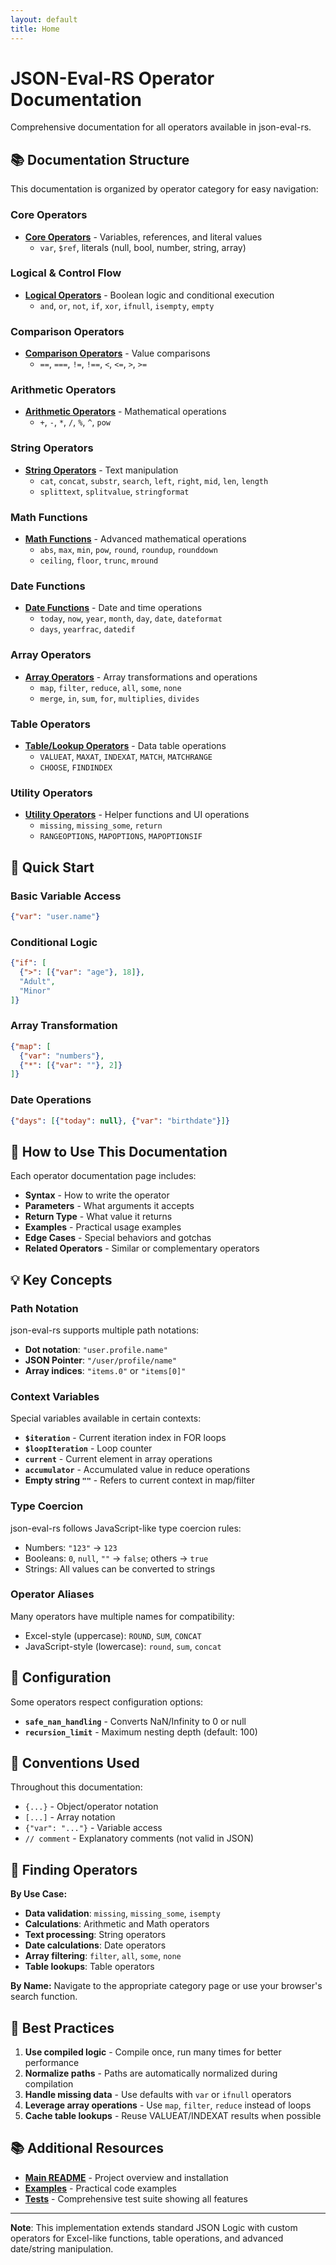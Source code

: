 ```yaml
---
layout: default
title: Home
---
```


# JSON-Eval-RS Operator Documentation

Comprehensive documentation for all operators available in json-eval-rs.

## 📚 Documentation Structure

This documentation is organized by operator category for easy navigation:

### Core Operators
- **[Core Operators](operators-core.md)** - Variables, references, and literal values
  - `var`, `$ref`, literals (null, bool, number, string, array)

### Logical & Control Flow
- **[Logical Operators](operators-logical.md)** - Boolean logic and conditional execution
  - `and`, `or`, `not`, `if`, `xor`, `ifnull`, `isempty`, `empty`

### Comparison Operators
- **[Comparison Operators](operators-comparison.md)** - Value comparisons
  - `==`, `===`, `!=`, `!==`, `<`, `<=`, `>`, `>=`

### Arithmetic Operators
- **[Arithmetic Operators](operators-arithmetic.md)** - Mathematical operations
  - `+`, `-`, `*`, `/`, `%`, `^`, `pow`

### String Operators
- **[String Operators](operators-string.md)** - Text manipulation
  - `cat`, `concat`, `substr`, `search`, `left`, `right`, `mid`, `len`, `length`
  - `splittext`, `splitvalue`, `stringformat`

### Math Functions
- **[Math Functions](operators-math.md)** - Advanced mathematical operations
  - `abs`, `max`, `min`, `pow`, `round`, `roundup`, `rounddown`
  - `ceiling`, `floor`, `trunc`, `mround`

### Date Functions
- **[Date Functions](operators-date.md)** - Date and time operations
  - `today`, `now`, `year`, `month`, `day`, `date`, `dateformat`
  - `days`, `yearfrac`, `datedif`

### Array Operators
- **[Array Operators](operators-array.md)** - Array transformations and operations
  - `map`, `filter`, `reduce`, `all`, `some`, `none`
  - `merge`, `in`, `sum`, `for`, `multiplies`, `divides`

### Table Operators
- **[Table/Lookup Operators](operators-table.md)** - Data table operations
  - `VALUEAT`, `MAXAT`, `INDEXAT`, `MATCH`, `MATCHRANGE`
  - `CHOOSE`, `FINDINDEX`

### Utility Operators
- **[Utility Operators](operators-utility.md)** - Helper functions and UI operations
  - `missing`, `missing_some`, `return`
  - `RANGEOPTIONS`, `MAPOPTIONS`, `MAPOPTIONSIF`

## 🚀 Quick Start

### Basic Variable Access
```json
{"var": "user.name"}
```

### Conditional Logic
```json
{"if": [
  {">": [{"var": "age"}, 18]},
  "Adult",
  "Minor"
]}
```

### Array Transformation
```json
{"map": [
  {"var": "numbers"},
  {"*": [{"var": ""}, 2]}
]}
```

### Date Operations
```json
{"days": [{"today": null}, {"var": "birthdate"}]}
```

## 📖 How to Use This Documentation

Each operator documentation page includes:

- **Syntax** - How to write the operator
- **Parameters** - What arguments it accepts
- **Return Type** - What value it returns
- **Examples** - Practical usage examples
- **Edge Cases** - Special behaviors and gotchas
- **Related Operators** - Similar or complementary operators

## 💡 Key Concepts

### Path Notation
json-eval-rs supports multiple path notations:
- **Dot notation**: `"user.profile.name"`
- **JSON Pointer**: `"/user/profile/name"`
- **Array indices**: `"items.0"` or `"items[0]"`

### Context Variables
Special variables available in certain contexts:
- **`$iteration`** - Current iteration index in FOR loops
- **`$loopIteration`** - Loop counter
- **`current`** - Current element in array operations
- **`accumulator`** - Accumulated value in reduce operations
- **Empty string `""`** - Refers to current context in map/filter

### Type Coercion
json-eval-rs follows JavaScript-like type coercion rules:
- Numbers: `"123"` → `123`
- Booleans: `0`, `null`, `""` → `false`; others → `true`
- Strings: All values can be converted to strings

### Operator Aliases
Many operators have multiple names for compatibility:
- Excel-style (uppercase): `ROUND`, `SUM`, `CONCAT`
- JavaScript-style (lowercase): `round`, `sum`, `concat`

## 🔧 Configuration

Some operators respect configuration options:
- **`safe_nan_handling`** - Converts NaN/Infinity to 0 or null
- **`recursion_limit`** - Maximum nesting depth (default: 100)

## 📝 Conventions Used

Throughout this documentation:
- `{...}` - Object/operator notation
- `[...]` - Array notation
- `{"var": "..."}` - Variable access
- `// comment` - Explanatory comments (not valid in JSON)

## 🎯 Finding Operators

**By Use Case:**
- **Data validation**: `missing`, `missing_some`, `isempty`
- **Calculations**: Arithmetic and Math operators
- **Text processing**: String operators
- **Date calculations**: Date operators
- **Array filtering**: `filter`, `all`, `some`, `none`
- **Table lookups**: Table operators

**By Name:**
Navigate to the appropriate category page or use your browser's search function.

## 🌟 Best Practices

1. **Use compiled logic** - Compile once, run many times for better performance
2. **Normalize paths** - Paths are automatically normalized during compilation
3. **Handle missing data** - Use defaults with `var` or `ifnull` operators
4. **Leverage array operations** - Use `map`, `filter`, `reduce` instead of loops
5. **Cache table lookups** - Reuse VALUEAT/INDEXAT results when possible

## 📚 Additional Resources

- **[Main README](../README.md)** - Project overview and installation
- **[Examples](../examples/)** - Practical code examples
- **[Tests](../tests/)** - Comprehensive test suite showing all features

---

**Note**: This implementation extends standard JSON Logic with custom operators for Excel-like functions, table operations, and advanced date/string manipulation.
